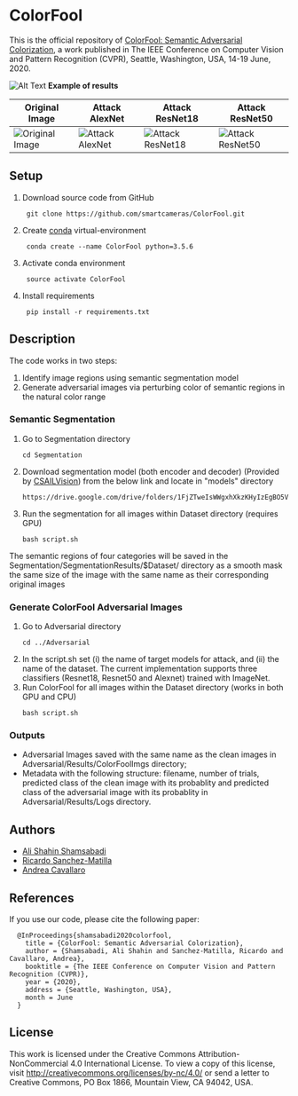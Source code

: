 # ColorFool

This is the official repository of [ColorFool: Semantic Adversarial Colorization](https://arxiv.org/pdf/1911.10891.pdf), a work published in The IEEE Conference on Computer Vision and Pattern Recognition (CVPR), Seattle, Washington, USA, 14-19 June, 2020.<br>

![Alt Text](ColorFool.gif)
<b>Example of results</b>

| Original Image | Attack AlexNet | Attack ResNet18 | Attack ResNet50 |
|---|---|---|---|
| ![Original Image](Dataset/ILSVRC2012_val_00003533.JPEG) | ![Attack AlexNet](Sample_results/ILSVRC2012_val_00003533_alexnet.png) |![Attack ResNet18](Sample_results/ILSVRC2012_val_00003533_resnet18.png) | ![Attack ResNet50](Sample_results/ILSVRC2012_val_00003533_resnet50.png) |


## Setup
1. Download source code from GitHub
   ```
    git clone https://github.com/smartcameras/ColorFool.git 
   ```
2. Create [conda](https://docs.conda.io/en/latest/miniconda.html) virtual-environment
   ```
    conda create --name ColorFool python=3.5.6
   ```
3. Activate conda environment
   ```
    source activate ColorFool
   ```
4. Install requirements
   ```
    pip install -r requirements.txt
   ```


## Description
The code works in two steps: 
1. Identify image regions using semantic segmentation model
2. Generate adversarial images via perturbing color of semantic regions in the natural color range    


### Semantic Segmentation 

1. Go to Segmentation directory
   ```
   cd Segmentation
   ```
2. Download segmentation model (both encoder and decoder) (Provided by [CSAILVision](https://github.com/CSAILVision/semantic-segmentation-pytorch)) from the below link and locate in "models" directory
   ```
   https://drive.google.com/drive/folders/1FjZTweIsWWgxhXkzKHyIzEgBO5VTCe68
   ```   
3. Run the segmentation for all images within Dataset directory (requires GPU)
   ```
   bash script.sh
   ```

The semantic regions of four categories will be saved in the Segmentation/SegmentationResults/$Dataset/ directory as a smooth mask the same size of the image with the same name as their corresponding original images

### Generate ColorFool Adversarial Images

1. Go to Adversarial directory
   ```
   cd ../Adversarial
   ```
2. In the script.sh set 
(i) the name of target models for attack, and (ii) the name of the dataset.
The current implementation supports three classifiers (Resnet18, Resnet50 and Alexnet) trained with ImageNet.
3. Run ColorFool for all images within the Dataset directory (works in both GPU and CPU)
   ```
   bash script.sh
   ```

### Outputs
* Adversarial Images saved with the same name as the clean images in Adversarial/Results/ColorFoolImgs directory;
* Metadata with the following structure: filename, number of trials, predicted class of the clean image with its probablity and predicted class of the adversarial image with its probablity in Adversarial/Results/Logs directory.


## Authors
* [Ali Shahin Shamsabadi](mailto:a.shahinshamsabadi@qmul.ac.uk)
* [Ricardo Sanchez-Matilla](mailto:ricardo.sanchezmatilla@qmul.ac.uk)
* [Andrea Cavallaro](mailto:a.cavallaro@qmul.ac.uk)


## References
If you use our code, please cite the following paper:

      @InProceedings{shamsabadi2020colorfool,
        title = {ColorFool: Semantic Adversarial Colorization},
        author = {Shamsabadi, Ali Shahin and Sanchez-Matilla, Ricardo and Cavallaro, Andrea},
        booktitle = {The IEEE Conference on Computer Vision and Pattern Recognition (CVPR)},
        year = {2020},
        address = {Seattle, Washington, USA},
        month = June
      }

## License
This work is licensed under the Creative Commons Attribution-NonCommercial 4.0 International License. To view a copy of this license, visit http://creativecommons.org/licenses/by-nc/4.0/ or send a letter to Creative Commons, PO Box 1866, Mountain View, CA 94042, USA.
